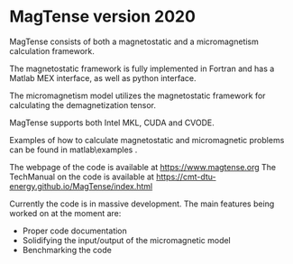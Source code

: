 # MagTense version 2020

MagTense consists of both a magnetostatic and a micromagnetism calculation framework.

The magnetostatic framework is fully implemented in Fortran and has a Matlab MEX interface, as well as python interface.

The micromagnetism model utilizes the magnetostatic framework for calculating the demagnetization tensor.

MagTense supports both Intel MKL, CUDA and CVODE.

Examples of how to calculate magnetostatic and micromagnetic problems can be found in matlab\examples .

The webpage of the code is available at https://www.magtense.org
The TechManual on the code is available at https://cmt-dtu-energy.github.io/MagTense/index.html

Currently the code is in massive development. The main features being worked on at the moment are:
- Proper code documentation
- Solidifying the input/output of the micromagnetic model
- Benchmarking the code

